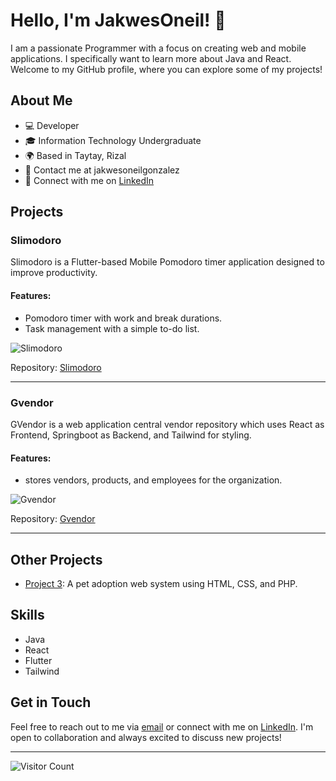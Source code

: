 # Hello, I'm JakwesOneil! 👋

I am a passionate Programmer with a focus on creating web and mobile applications. I specifically want to learn more about Java and React. Welcome to my GitHub profile, where you can explore some of my projects!

## About Me

- 💻 Developer
- 🎓 Information Technology Undergraduate
- 🌍 Based in Taytay, Rizal
- 📧 Contact me at jakwesoneilgonzalez
- 📝 Connect with me on [LinkedIn]([https://www.linkedin.com/your-linkedin-profile](https://www.linkedin.com/in/jacquesoneilgonzalez/))

## Projects

### Slimodoro

Slimodoro is a Flutter-based Mobile Pomodoro timer application designed to improve productivity.

#### Features:
- Pomodoro timer with work and break durations.
- Task management with a simple to-do list.

![Slimodoro](https://play-lh.googleusercontent.com/qYWxml8PUnka5_YHMGepiHRildfoaF_npJddlCSSVfFWI7LddqBSJ8dzTBOvr7bxIg=w240-h480-rw)

Repository: [Slimodoro](https://github.com/jakwesoneil/slimodoro)

---

### Gvendor

GVendor is a web application central vendor repository which uses React as Frontend, Springboot as Backend, and Tailwind for styling.

#### Features:
- stores vendors, products, and employees for the organization.

![Gvendor](https://globe.com/gvendor.png)

Repository: [Gvendor](https://github.com/jakwesoneil/gvendor)

---

## Other Projects

- [Project 3](https://github.com/jakwesoneil/SanaShelter_dogadoptionphp): A pet adoption web system using HTML, CSS, and PHP.

## Skills

- Java
- React
- Flutter
- Tailwind

## Get in Touch

Feel free to reach out to me via [email](mailto:jakwesoneilgonzalez@gmail.com) or connect with me on [LinkedIn](https://www.linkedin.com/in/jacquesoneilgonzalez/). I'm open to collaboration and always excited to discuss new projects!

---

![Visitor Count](https://visitor-badge.laobi.icu/badge?page_id=your-jakwesoneil.your-jakwesoneil)
